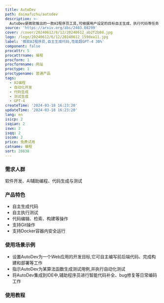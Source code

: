```yaml
---
title: AutoDev
path: daimafuzhu/autodev
description: >-
  AutoDev是微软推出的一款AI程序员工具,可根据用户设定的目标自主生成、执行代码等任务,无需人工干预。它基于GPT-4模型,并采用多Agent协作机制,在HumanEval测试中,代码生成任务Pass@1达91.5%,测试生成任务Pass@1为87.8%,性能均超过GPT-4基线30%以上。AutoDev旨在提高开发效率,降低编程门槛。
source: 'https://arxiv.org/abs/2403.08299'
cover: /cover/20240612/6/12/20240612_ab2f2b8d.jpg
logo: /logo/20240612/6/12/20240612_159dea11.jpg
label: '微软AI程序员,自主生成代码,性能超GPT-4 30%'
component: false
procattr: 5
procattrname: 编程
procform: 1
procformname: 网站
proctype: 1
proctypename: 普通产品
tags:
  - AI编程
  - 自动化开发
  - 代码生成
  - 测试生成
  - GPT-4
createTime: '2024-03-18 16:23:20'
updateTime: '2024-03-18 16:23:20'
lang: en
isicp: 2
isqian: 2
iswx: 2
isqq: 2
iscom: 2
price: 免费试用
catname: 编程
sort: 28838
---
```




### 需求人群
软件开发、AI辅助编程、代码生成与测试

### 产品特色
- 自主生成代码
- 自主执行测试
- 代码编辑、检索、构建等操作
- 支持Git操作
- 支持Docker容器内安全运行

### 使用场景示例
- 设置AutoDev为一个Web应用的开发目标,它可自主编写前后端代码、完成构建和部署等工作
- 指示AutoDev为某算法函数生成测试用例,并执行自动化测试
- 将AutoDev集成到IDE中,辅助程序员进行智能代码补全、bug修复等日常编码工作

### 使用教程


  
